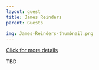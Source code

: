 ```yaml
---
layout: guest
title: James Reinders
parent: Guests

img: James-Reinders-thumbnail.png
---
```




<div class="badge-base LI-profile-badge" data-locale="en_US" data-size="medium" data-theme="light" data-type="VERTICAL" data-vanity="jamesreinders" data-version="v1"><a class="badge-base__link LI-simple-link" href="https://www.linkedin.com/in/jamesreinders?trk=profile-badge">Click for more details</a></div>


TBD
